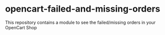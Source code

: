 # opencart-failed-and-missing-orders
This repository contains a module to see the failed/missing orders in your OpenCart Shop
